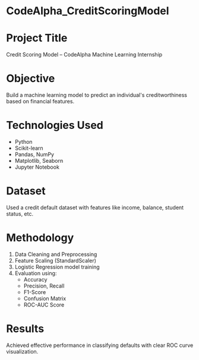 # CodeAlpha_CreditScoringModel

# Project Title
Credit Scoring Model – CodeAlpha Machine Learning Internship

# Objective
Build a machine learning model to predict an individual's creditworthiness based on financial features.

# Technologies Used
- Python
- Scikit-learn
- Pandas, NumPy
- Matplotlib, Seaborn
- Jupyter Notebook

# Dataset
Used a credit default dataset with features like income, balance, student status, etc.

# Methodology
1. Data Cleaning and Preprocessing
2. Feature Scaling (StandardScaler)
3. Logistic Regression model training
4. Evaluation using:
   - Accuracy
   - Precision, Recall
   - F1-Score
   - Confusion Matrix
   - ROC-AUC Score

# Results
Achieved effective performance in classifying defaults with clear ROC curve visualization.
